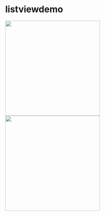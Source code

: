 # listviewdemo
<img src="https://user-images.githubusercontent.com/67940809/103493357-a2da5800-4de5-11eb-8d04-192a8b42b49b.png" width="300">
<img src="https://user-images.githubusercontent.com/67940809/103493358-a4a41b80-4de5-11eb-8c80-cb280e73072a.png" width="300">
